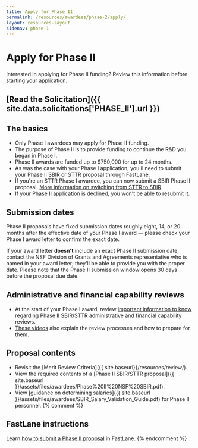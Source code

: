 ```yaml
---
title: Apply for Phase II
permalink: /resources/awardees/phase-2/apply/
layout: resources-layout
sidenav: phase-1
---
```


# Apply for Phase II

Interested in applying for Phase II funding? Review this information before starting your application.

<span class="calloutBox">
  <h2>[Read the Solicitation]({{ site.data.solicitations['PHASE_II'].url }})</h2>
</span>

## The basics

- Only Phase I awardees may apply for Phase II funding.
- The purpose of Phase II is to provide funding to continue the R&D you began in Phase I.
- Phase II awards are funded up to $750,000 for up to 24 months.
- As was the case with your Phase I application, you'll need to submit your Phase II SBIR or STTR proposal through FastLane.
- If you're an STTR Phase I awardee, you can now submit a SBIR Phase II proposal. [More information on switching from STTR to SBIR](http://www.nsf.gov/publications/pub_summ.jsp?ods_key=nsf14103).
- If your Phase II application is declined, you won't be able to resubmit it.

## Submission dates

Phase II proposals have fixed submission dates roughly eight, 14, or 20 months after the effective date of your Phase I award — please check your Phase I award letter to confirm the exact date.

If your award letter **doesn't** include an exact Phase II submission date, contact the NSF Division of Grants and Agreements representative who is named in your award letter; they'll be able to provide you with the proper date. Please note that the Phase II submission window opens 30 days before the proposal due date.

## Administrative and financial capability reviews

- At the start of your Phase I award, review [important information to know](http://www.nsf.gov/bfa/dias/caar/sbirrev.jsp) regarding Phase II SBIR/STTR administrative and financial capability reviews.
- [These videos](https://www.youtube.com/playlist?list=PLGhBP1C7iCOmI1p5UtqYCXzmUL9SzSApv) also explain the review processes and how to prepare for them.

## Proposal contents

- Revisit the [Merit Review Criteria]({{ site.baseurl}}/resources/review/).
- View the required contents of a [Phase II SBIR/STTR proposal]({{ site.baseurl }}/assets/files/awardees/Phase%20II%20NSF%20SBIR.pdf).
- View [guidance on determining salaries]({{ site.baseurl }}/assets/files/awardees/SBIR_Salary_Validation_Guide.pdf) for Phase II personnel.
{% comment %}
## FastLane instructions

Learn [how to submit a Phase II proposal]({{site.baseurl}}/assets/files/awardees/Phase_II_Proposal_Preparation_Booklet.pdf) in FastLane.
{% endcomment %}
